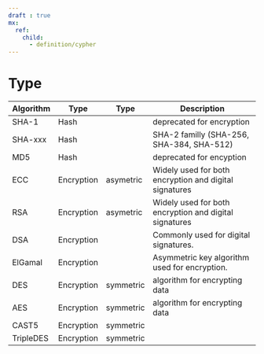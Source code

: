 ```yaml
---
draft : true
mx:  
  ref:  
    child:  
      - definition/cypher
---
```



# Type
|Algorithm|Type|Type|Description|
|-|-|-|-|
|SHA-1|Hash||deprecated for encryption|
|SHA-xxx|Hash||SHA-2 familly (SHA-256, SHA-384, SHA-512)|
|MD5|Hash||deprecated for encyption|
|ECC|Encryption|asymetric|Widely used for both encryption and digital signatures|
|RSA|Encryption|asymetric|Widely used for both encryption and digital signatures|
|DSA|Encryption||Commonly used for digital signatures.|
|ElGamal|Encryption||Asymmetric key algorithm used for encryption.|
|DES|Encryption|symmetric|algorithm for encrypting data|
|AES|Encryption|symmetric|algorithm for encrypting data|
|CAST5|Encryption|symmetric|
|TripleDES|Encryption|symmetric|




